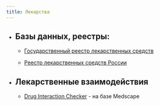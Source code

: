 ```yaml
---
title: Лекарства
---
```


- ## Базы данных, реестры:
	 - [Государственный реестр лекарственных средств](https://grls.rosminzdrav.ru/Default.aspx)

	 - [Реестр лекарственных средств России](https://www.rlsnet.ru/)

- ## Лекарственные взаимодействия
	 - [Drug Interaction Checker](https://reference.medscape.com/drug-interactionchecker) - на базе Medscape
